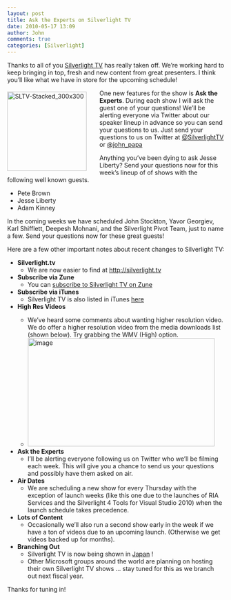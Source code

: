 ```yaml
---
layout: post
title: Ask the Experts on Silverlight TV
date: 2010-05-17 13:09
author: John
comments: true
categories: [Silverlight]
---
```

<p>Thanks to all of you <a href="http://silverlight.tv">Silverlight TV</a> has really taken off. We’re working hard to keep bringing in top, fresh and new content from great presenters. I think you’ll like what we have in store for the upcoming schedule!</p>  <p><img style="border-bottom: 0px; border-left: 0px; margin: 5px 30px 5px 0px; display: inline; border-top: 0px; border-right: 0px" title="SLTV-Stacked_300x300" border="0" alt="SLTV-Stacked_300x300" align="left" src="/wp-content/uploads/files/media/image/WindowsLiveWriter/YouAsktheQuestions_87D2/SLTV-Stacked_300x300_3.png" width="184" height="184" />One new features for the show is <strong>Ask the Experts</strong>. During each show I will ask the guest one of your questions! We’ll be alerting everyone via Twitter about our speaker lineup in advance so you can send your questions to us. Just send your questions to us on Twitter at <a href="http://twitter.com/silverlighttv">@SilverlightTV</a> or <a href="http://twitter.com/john_papa">@john_papa</a></p>  <p>Anything you’ve been dying to ask Jesse Liberty? Send your questions now for this week’s lineup of of shows with the following well known guests. </p>  <ul>   <li>Pete Brown </li>    <li>Jesse Liberty </li>    <li>Adam Kinney </li> </ul>  <p>In the coming weeks we have scheduled John Stockton, Yavor Georgiev, Karl Shifflett, Deepesh Mohnani, and the Silverlight Pivot Team, just to name a few. Send your questions now for these great guests!</p>  <p>Here are a few other important notes about recent changes to Silverlight TV:</p>  <ul>   <li><strong>Silverlight.tv</strong>       <ul>       <li>We are now easier to find at <a href="http://silverlight.tv">http://silverlight.tv</a> </li>     </ul>   </li>    <li><strong>Subscribe via Zune</strong>       <ul>       <li>You can <a href="http://channel9.msdn.com/shows/SilverlightTV/feed/zune/">subscribe to Silverlight TV on Zune</a> </li>     </ul>   </li>    <li><strong>Subscribe via iTunes</strong>       <ul>       <li>Silverlight TV is also listed in iTunes <a href="http://itunes.apple.com/us/podcast/silverlight-tv/id351003683">here</a> </li>     </ul>   </li>    <li><strong>High Res Videos</strong></li>    <ul>     <li>We’ve heard some comments about wanting higher resolution video. We do offer a higher resolution video from the media downloads list (shown below). Try grabbing the WMV (High) option.</li>      <li><a href="/wp-content/uploads/files/media/image/WindowsLiveWriter/YouAsktheQuestions_87D2/image_2.png"><img style="border-bottom: 0px; border-left: 0px; display: inline; border-top: 0px; border-right: 0px" title="image" border="0" alt="image" src="/wp-content/uploads/files/media/image/WindowsLiveWriter/YouAsktheQuestions_87D2/image_thumb.png" width="433" height="251" /></a> </li>   </ul>    <li><strong>Ask the Experts</strong>       <ul>       <li>I’ll be alerting everyone following us on Twitter who we’ll be filming each week. This will give you a chance to send us your questions and possibly have them asked on air. </li>     </ul>   </li>    <li><strong>Air Dates</strong>       <ul>       <li>We are scheduling a new show for every Thursday with the exception of launch weeks (like this one due to the launches of RIA Services and the Silverlight 4 Tools for Visual Studio 2010) when the launch schedule takes precedence. </li>     </ul>   </li>    <li><strong>Lots of Content</strong>       <ul>       <li>Occasionally we’ll also run a second show early in the week if we have a ton of videos due to an upcoming launch. (Otherwise we get videos backed up for months). </li>     </ul>   </li>    <li><strong>Branching Out</strong>       <ul>       <li>Silverlight TV is now being shown in <a href="http://www.microsoft.com/japan/powerpro/projectux/silverlighttv/default.mspx?v=4">Japan</a> ! </li>        <li>Other Microsoft groups around the world are planning on hosting their own Silverlight TV shows … stay tuned for this as we branch out next fiscal year. </li>     </ul>   </li> </ul>  <p>Thanks for tuning in!</p>

